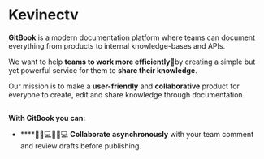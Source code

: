 # Kevinectv

**GitBook** is a modern documentation platform where teams can document everything from products to internal knowledge-bases and APIs.

We want to help **teams to work more efficiently**🤝by creating a simple but yet powerful service for them to **share their knowledge**.

Our mission is to make a **user-friendly** and **collaborative** product for everyone to create, edit and share knowledge through documentation.

## 

**With GitBook you can:**

* \*\*\*\*👩🏻💻👨🏽💻 **Collaborate** **asynchronously** with your team comment and review drafts before publishing.

